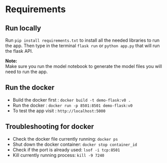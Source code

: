 # Requirements

## Run locally

Run `pip install requirements.txt` to install all the needed libraries to run the app.
Then type in the terminal `flask run` or `python app.py` that will run the flask API.

**Note:**  
Make sure you run the model notebook to generate the model files you will need to run the app.

## Run the docker

- Build the docker first : `docker build -t demo-flask:v0 .`
- Run the docker : `docker run -p 8501:8501 demo-flask:v0`
- To test the app visit :  `http://localhost:5000`  

## Troubleshooting for docker  

- Check the docker file currently running: `docker ps`
- Shut down the docker container: `docker stop container_id`
- Check if the port is already used: `lsof -i tcp:8501`
- Kill currently running process: `kill -9 7240`

